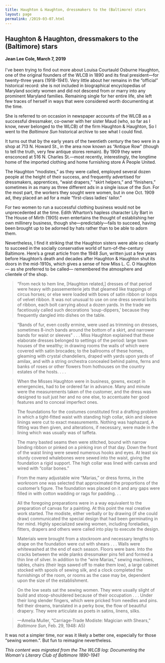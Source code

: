 ```yaml
---
title: Haughton & Haughton, dressmakers to the (Baltimore) stars
layout: page
permalink: /2019-03-07.html
---
```


## Haughton & Haughton, dressmakers to the (Baltimore) stars
#### Jean Lee Cole, March 7, 2019

I've been trying to find out more about Louisa Courtauld Osburne Haughton, one of the original founders of the WLCB in 1890 and its final president—for twenty-three years (1918-1941). Very little about her remains in the “official” historical record: she is not included in biographical encyclopedias of Maryland society women and did not descend from or marry into any prominent Maryland families. Remaining single for her entire life, she left few traces of herself in ways that were considered worth documenting at the time.

She is referred to on occasion in newspaper accounts of the WLCB as a successful dressmaker, co-owner with her sister Maud (who, so far as I know, never belonged to the WLCB) of the firm Haughton & Haughton, So I went to the *Baltimore Sun* historical archive to see what I could find.

It turns out that by the early years of the twentieth century the two were in a shop at 713 N. Howard St., in the area now known as “Antique Row” (though to tell the truth, very few antique stores remain). By 1909 they were ensconced at 516 N. Charles St.—most recently, interestingly, the longtime home of the imported clothing and home furnishing store A People United.

The Haughton “modistes,” as they were called, employed several dozen people at the height of their success, and frequently advertised for dressmakers, apprentices, “waist drapers,” “skirt helpers,” and “finishers,” sometimes in as many as three different ads in a single issue of the *Sun*. For the most part, the workers they sought were women, but in one Oct. 1909 ad, they placed an ad for a male “first-class ladies’ tailor.”

For two women to run a successful clothing business would not be unprecedented at the time. Edith Wharton’s hapless character Lily Bart in The House of Mirth (1905) even entertains the thought of establishing her own millinery business, though she—predictably—fails to succeed, having been brought up to be adorned by hats rather than to be able to adorn them.

Nevertheless, I find it striking that the Haughton sisters were able so clearly to succeed in the socially conservative world of turn-of-the-century Baltimore. Here’s a great article from the 1948 *Sun*, written just a few years before Haughton’s death and decades after Haughton & Haughton shut its doors in the mid-1910s, which gives a sense of how Miss L. C. O Haughton— as she preferred to be called— remembered the atmosphere and clientele of the shop.

> “From neck to hem line, [Haughton related,] dresses of that period were heavy with passementerie jets that gleamed like trappings of circus horses; or else were loaded with bows of satin ribbon or loops of velvet ribbon. It was not unusual to use on one dress several bolts of ribbon, each bolt carrying about a dozen yards. In the trade we facetiously called such decorations ‘soup-dippers,’ because they frequently dangled into dishes on the table.

> “Bands of fur, even costly ermine, were used as trimming on dresses, sometimes 8-inch bands around the bottom of a skirt, and narrower bands for waist or sleeves” . . .  Miss Haughton explained that these elaborate dresses belonged to settings of the period: large town houses of the wealthy; in drawing rooms the walls of which were covered with satin brocades; to the ballrooms of these homes, gleaming with crystal chandeliers, draped with yards upon yards of amilax, and with a string orchestra concealed behind palms, ferns and banks of roses or other flowers from hothouses on the country estates of the hosts. . . .

> When the Misses Haughton were in business, gowns, except in emergencies, had to be ordered far in advance. Many and minute were the measurements taken of the customer, and the dress was designed to suit just her and no one else, to accentuate her good features and to conceal imperfect ones.

> The foundations for the costumes constituted first a drafting problem in which a tight-fitted waist with standing high collar, skin and sleeve linings were cut to exact measurements. Nothing was haphazard, A fitting was then given, and alterations, if necessary, were made in the lining which was usually was of taffeta.

> The many basted seams then were stitched, bound with narrow binding ribbon or pinked on a pinking iron of that day. Down the front of the waist lining were sewed numerous hooks and eyes. At least six sturdy covered whalebones were sewed into the waist, giving the foundation a rigid support. The high collar was lined with canvas and wired with “collar bones.”

> From the many adjustable wire “Marias,” or dress forms, in the workroom one was selected that approximated the proportions of the customer’s figure. The foundation was placed on it and any gaps were filled in with cotton wadding or rags for padding. . .

> All the foregoing preparations were in a way equivalent to the preparation of canvas for a painting. At this point the real creative work started. The modiste, either verbally or by drawing (if she could draw) communicated the special design that had been germinating in her mind. Highly specialized sewing women, including foreladies, fitters, drapers and others were called into play to execute the design.

> Materials were brought from a stockroom and necessary lengths to drape on the foundation were cut with shears . . . Walls were whitewashed at the end of each season. Floors were bare. Into the cracks between the wide planks dressmaker pins fell and formed a thin line of silver. In addition to the “wire Marias,” sewing machines, tables, chairs (their legs sawed off to make them low), a large cabinet stocked with spools of sewing silk, and a clock completed the furnishings of the room, or rooms as the case may be, dependent upon the size of the establishment.

> On the low seats sat the sewing women. They were usually slight of build and stoop-shouldered because of their occupation . . . Under their long slender fingers, which were pricked from needles and pins. fell their dreams, translated in a perky bow, the flow of beautiful drapery. They were articulate as poets in satins, linens, silks.

> —Amelia Muller, “Carriage-Trade Modiste: Magician with Shears,” *Baltimore Sun*, Feb. 29, 1948: A5)

It was not a simpler time, nor was it likely a better one, especially for those “sewing women.”. But fun to reimagine nevertheless.

*This content was migrated from the The WLCB log: Documenting the Woman's Literary Club of Baltimore 1890-1941*